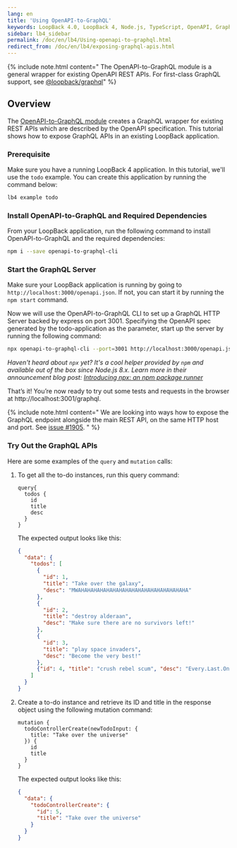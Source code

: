 ```yaml
---
lang: en
title: 'Using OpenAPI-to-GraphQL'
keywords: LoopBack 4.0, LoopBack 4, Node.js, TypeScript, OpenAPI, GraphQL
sidebar: lb4_sidebar
permalink: /doc/en/lb4/Using-openapi-to-graphql.html
redirect_from: /doc/en/lb4/exposing-graphql-apis.html
---
```


{% include note.html content="
The OpenAPI-to-GraphQL module is a general wrapper for existing OpenAPI
REST APIs. For first-class GraphQL support, see
[@loopback/graphql](./GraphQL.md)" %}

## Overview

The
[OpenAPI-to-GraphQL module](https://www.npmjs.com/package/openapi-to-graphql)
creates a GraphQL wrapper for existing REST APIs which are described by the
OpenAPI specification. This tutorial shows how to expose GraphQL APIs in an
existing LoopBack application.

### Prerequisite

Make sure you have a running LoopBack 4 application. In this tutorial, we'll use
the `todo` example. You can create this application by running the command
below:

```sh
lb4 example todo
```

### Install OpenAPI-to-GraphQL and Required Dependencies

From your LoopBack application, run the following command to install
OpenAPI-to-GraphQL and the required dependencies:

```sh
npm i --save openapi-to-graphql-cli
```

### Start the GraphQL Server

Make sure your LoopBack application is running by going to
`http://localhost:3000/openapi.json`. If not, you can start it by running the
`npm start` command.

Now we will use the OpenAPI-to-GraphQL CLI to set up a GraphQL HTTP Server
backed by express on port 3001. Specifying the OpenAPI spec generated by the
todo-application as the parameter, start up the server by running the following
command:

```sh
npx openapi-to-graphql-cli --port=3001 http://localhost:3000/openapi.json
```

_Haven't heard about `npx` yet? It's a cool helper provided by `npm` and
available out of the box since Node.js 8.x. Learn more in their announcement
blog post:
[Introducing npx: an npm package runner](https://medium.com/@maybekatz/introducing-npx-an-npm-package-runner-55f7d4bd282b)_

That’s it! You’re now ready to try out some tests and requests in the browser at
http://localhost:3001/graphql.

{% include note.html content="
We are looking into ways how to expose the GraphQL endpoint alongside the main REST API,
on the same HTTP host and port. See
[issue #1905](https://github.com/strongloop/loopback-next/issues/1905).
" %}

### Try Out the GraphQL APIs

Here are some examples of the `query` and `mutation` calls:

1. To get all the to-do instances, run this query command:

   ```
   query{
     todos {
       id
       title
       desc
     }
   }
   ```

   The expected output looks like this:

   ```json
   {
     "data": {
       "todos": [
         {
           "id": 1,
           "title": "Take over the galaxy",
           "desc": "MWAHAHAHAHAHAHAHAHAHAHAHAHAHAHAHAHAHA"
         },
         {
           "id": 2,
           "title": "destroy alderaan",
           "desc": "Make sure there are no survivors left!"
         },
         {
           "id": 3,
           "title": "play space invaders",
           "desc": "Become the very best!"
         },
         {"id": 4, "title": "crush rebel scum", "desc": "Every.Last.One."}
       ]
     }
   }
   ```

2. Create a to-do instance and retrieve its ID and title in the response object
   using the following mutation command:

   ```
   mutation {
     todoControllerCreate(newTodoInput: {
       title: "Take over the universe"
     }) {
       id
       title
     }
   }
   ```

   The expected output looks like this:

   ```json
   {
     "data": {
       "todoControllerCreate": {
         "id": 5,
         "title": "Take over the universe"
       }
     }
   }
   ```
